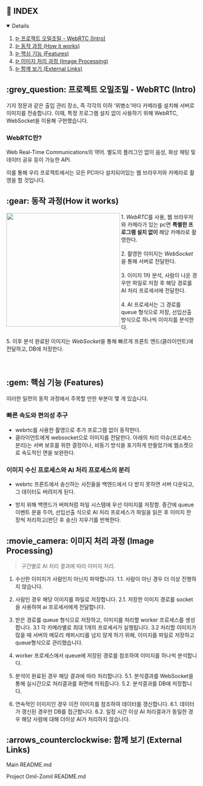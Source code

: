 ## :pencil: INDEX
<details open="open">
<ol>
<li><a href="#intro"> ᐅ  프로젝트 오밀조밀 - WebRTC (Intro)</a></li>
<li><a href="#mechanism"> ᐅ  동작 과정 (How it works)</a></li>
<li><a href="#features"> ᐅ  핵심 기능 (Features)</a></li>
<li><a href="#image-processing"> ᐅ  이미지 처리 과정 (Image Processing)</a></li>
<li><a href="#links"> ᐅ  함께 보기 (External Links)</a></li>
</ol>
</details>

<h2 id="intro"> :grey_question: 프로젝트 오밀조밀 - WebRTC (Intro)</h2>
기지 정문과 같은 출입 관리 장소, 즉 각각의 이하 ‘위병소’마다 카메라를 설치해 서버로 이미지를 전송합니다. 이때, 특정 프로그램 설치 없이 사용하기 위해 WebRTC, WebSocket을 이용해 구현했습니다.

### WebRTC란?
Web Real-Time Communications의 약어. 별도의 플러그인 없이 음성, 화상 채팅 및 데이터 공유 등이 가능한 API.

이를 통해 우리 프로젝트에서는 모든 PC마다 설치되어있는 웹 브라우저와 카메라로 촬영을 할 것입니다.

  
<h2 id="mechanism"> :gear: 동작 과정(How it works)</h2>
<img src="https://user-images.githubusercontent.com/59905641/198444532-6a9e04ca-22d7-4344-93df-5f3118bef4c1.png" align="left" width="300px" height="300px"/>
1. <i>WebRTC</i>를 사용, 웹 브라우저와 카메라가 있는 pc면 <b>특별한 프로그램 설치 없이</b> 해당 카메라로 촬영한다.<br></br>
2. 촬영한 이미지는 <i>WebSocket</i>을 통해 서버로 전달한다.<br><br/>
3. 이미지 1차 분석, 사람이 나온 경우만 파일로 저장 후 해당 경로를 AI 처리 프로세서에 전달한다.<br></br>
4. AI 프로세서는 그 경로를 queue 형식으로 저장, 선입선출 방식으로 하나씩 이미지를 분석한다.<br><br/>
5. 이후 분석 완료된 이미지는 <i>WebSocket</i>을 통해 빠르게 프론트 엔드(클라이언트)에 전달하고, DB에 저장한다.<br></br>

<br clear="left"/>

  
<h2 id="features"> :gem: 핵심 기능 (Features)</h2>

이러한 일련의 동작 과정에서 주목할 만한 부분이 몇 개 있습니다.

### 빠른 속도와 편의성 추구

- webrtc를 사용한 촬영으로 추가 프로그램 없이 동작한다.
- 클라이언트에게 websocket으로 이미지를 전달한다. 아래의 처리 이슈(프로세스 분리)는 서버 보호를 위한 결정이나, 비동기 방식을 포기하게 만들었기에 웹소켓으로 속도적인 면을 보완한다.

 
### 이미지 수신 프로세스와 AI 처리 프로세스의 분리

- webrtc 프론트에서 송신하는 사진들을 백엔드에서 다 받지 못하면 서버 다운되고, 그 데이터도 버려지게 된다.

 - 방지 위해 백엔드가 버퍼처럼 파일 시스템에 우선 이미지를 저장함. 중간에 queue 이벤트 문을 두어, 선입선출 식으로 AI 처리 프로세스가 파일을 읽은 후 이미지 한 장씩 처리하고(판단 후 송신) 지우기를 반복한다.

  
<h2 id="image-processing"> :movie_camera: 이미지 처리 과정 (Image Processing)</h2>

>구간별로 AI 처리 결과에 따라 이미지 처리.
  

1. 수신한 이미지가 사람인지 아닌지 파악합니다.
   1.1. 사람이 아닌 경우 더 이상 진행하지 않습니다.


2. 사람인 경우 해당 이미지를 파일로 저장합니다.
   2.1. 저장한 이미지 경로를 socket을 사용하여 ai 프로세서에게 전달합니다.
  
  
3. 받은 경로를 queue 형식으로 저장하고, 이미지를 처리할 worker 프로세스를 생성합니다.
   3.1 각 카메라별로 최대 1개의 프로세서가 실행됩니다.
   3.2 처리할 이미지가 많을 때 서버의 메모리 캐퍼시티를 넘지 않게 하기 위해, 이미지를 파일로 저장하고 queue형식으로 관리했습니다.
  

4. worker 프로세스에서 queue에 저장된 경로를 참조하여 이미지를 하나씩 분석합니다.


5. 분석이 완료된 경우 해당 결과에 따라 처리합니다.
   5.1. 분석결과를 WebSocket을 통해 실시간으로 처리결과를 화면에 띄워줍니다.
   5.2. 분석결과를 DB에 저장합니다.


6. 연속적인 이미지인 경우 이전 이미지를 참조하여 데이터를 갱신합니다.
   6.1. 데이터가 갱신된 경우만 DB를 접근합니다.
   6.2. 일정 시간 이상 AI 처리결과가 동일한 경우 해당 사람에 대해 더이상 AI가 처리하지 않습니다.

<h2 id="links"> :arrows_counterclockwise: 함께 보기 (External Links)</h2>
Main README.md

Project Omil-Zomil README.md

